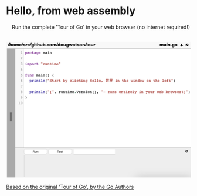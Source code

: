 # Hello, from web assembly

&nbsp;&nbsp;&nbsp;&nbsp;<span id="home/src/github.com/gocoderpro/tour">Run the complete 'Tour of Go' in your web browser (no internet required!)<span>
<br><br>

[<img target="_blank" src="static/img/gocoder.png">](http://app.gocoder.io)

  <a href="https://go.dev/tour/welcome/1">Based on the original 'Tour of Go', by the Go Authors</a>
  
